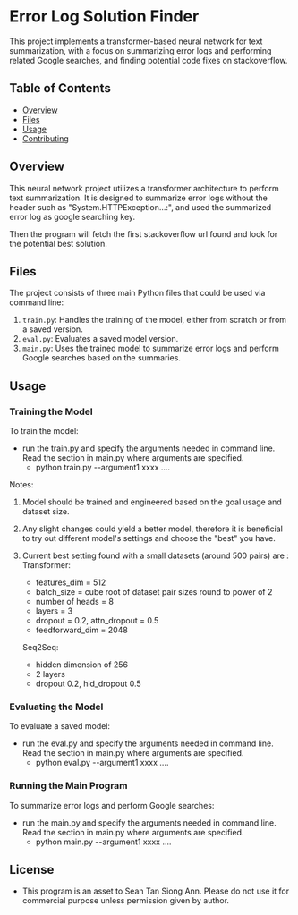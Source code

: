 # Error Log Solution Finder

This project implements a transformer-based neural network for text summarization, with a focus on summarizing error logs and performing related Google searches, and finding potential code fixes on stackoverflow.

## Table of Contents
- [Overview](#overview)
- [Files](#files)
- [Usage](#usage)
- [Contributing](#contributing)

## Overview

This neural network project utilizes a transformer architecture to perform text summarization. It is designed to summarize error logs without the header such as "System.HTTPException...:", and used the summarized error log as google searching key.

Then the program will fetch the first stackoverflow url found and look for the potential best solution.

## Files

The project consists of three main Python files that could be used via command line:

1. `train.py`: Handles the training of the model, either from scratch or from a saved version.
2. `eval.py`: Evaluates a saved model version.
3. `main.py`: Uses the trained model to summarize error logs and perform Google searches based on the summaries.

## Usage

### Training the Model

To train the model:

- run the train.py and specify the arguments needed in command line. Read the section in main.py where arguments are specified.
    - python train.py --argument1 xxxx ....

Notes:
1. Model should be trained and engineered based on the goal usage and dataset size.
2. Any slight changes could yield a better model, therefore it is beneficial to try out different model's settings and choose the "best" you have.
3. Current best setting found with a small datasets (around 500 pairs) are :
    Transformer:
    - features_dim = 512
    - batch_size = cube root of dataset pair sizes round to power of 2
    - number of heads = 8
    - layers = 3
    - dropout = 0.2, attn_dropout = 0.5
    - feedforward_dim = 2048

    Seq2Seq:
    - hidden dimension of 256
    - 2 layers
    - dropout 0.2, hid_dropout 0.5


### Evaluating the Model

To evaluate a saved model:

- run the eval.py and specify the arguments needed in command line. Read the section in main.py where arguments are specified.
    - python eval.py --argument1 xxxx ....

### Running the Main Program

To summarize error logs and perform Google searches:

- run the main.py and specify the arguments needed in command line. Read the section in main.py where arguments are specified.
    - python main.py --argument1 xxxx ....

## License

- This program is an asset to Sean Tan Siong Ann. Please do not use it for commercial purpose unless permission given by author.